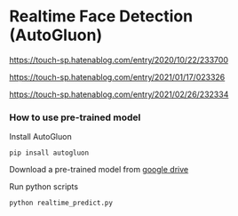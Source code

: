 # Realtime Face Detection (AutoGluon)

https://touch-sp.hatenablog.com/entry/2020/10/22/233700

https://touch-sp.hatenablog.com/entry/2021/01/17/023326

https://touch-sp.hatenablog.com/entry/2021/02/26/232334

### How to use pre-trained model

Install AutoGluon
~~~
pip insall autogluon
~~~

Download a pre-trained model from [google drive](https://drive.google.com/file/d/17cwy6tNR0N2eftNZDIG2JAl79D9LUgoa/view?usp=sharing)

Run python scripts
~~~
python realtime_predict.py
~~~
